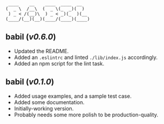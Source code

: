 ```
 ____    __    ____  ____  __
(  _ \  /__\  (  _ \(_  _)(  )
 ) _ < /(__)\  ) _ < _)(_  )(__
(____/(__)(__)(____/(____)(____)
```

## **babil** (*v0.6.0*)

* Updated the README.
* Added an `.eslintrc` and linted `./lib/index.js` accordingly.
* Added an npm script for the lint task.

## **babil** (*v0.1.0*)

* Added usage examples, and a sample test case.
* Added some documentation.
* Initially-working version.
* Probably needs some more polish to be production-quality.
